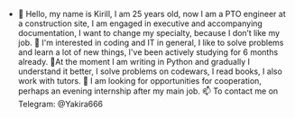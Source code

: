 - 👋 Hello, my name is Kirill, I am 25 years old, now I am a PTO engineer at a construction site, I am engaged in executive and accompanying documentation, I want to change my specialty, because I don’t like my job.
👀 I'm interested in coding and IT in general, I like to solve problems and learn a lot of new things, I've been actively studying for 6 months already.
🌱At the moment I am writing in Python and gradually I understand it better, I solve problems on codewars, I read books, I also work with tutors.
💞️ I am looking for opportunities for cooperation, perhaps an evening internship after my main job.
📫 To contact me on Telegram: @Yakira666
<!---
yakira666/yakira666 is a ✨ special ✨ repository because its `README.md` (this file) appears on your GitHub profile.
You can click the Preview link to take a look at your changes.
--->
